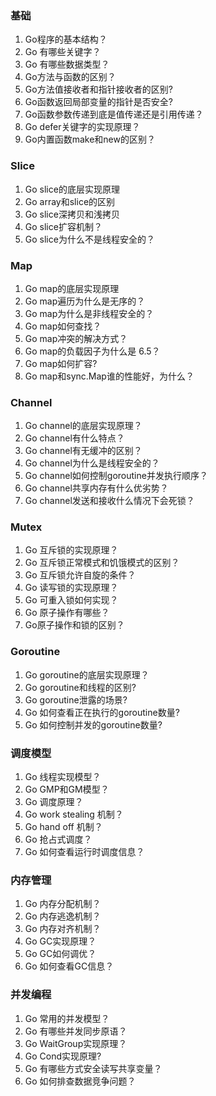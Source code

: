 ### 基础

1. Go程序的基本结构？
2. Go 有哪些关键字？
3. Go 有哪些数据类型？
4. Go方法与函数的区别？
5. Go方法值接收者和指针接收者的区别?
6. Go函数返回局部变量的指针是否安全?
7. Go函数参数传递到底是值传递还是引用传递？
8. Go defer关键字的实现原理？
9. Go内置函数make和new的区别？

### Slice

1. Go slice的底层实现原理
2. Go array和slice的区别
3. Go slice深拷贝和浅拷贝
4. Go slice扩容机制？
5. Go slice为什么不是线程安全的？

### Map

1. Go map的底层实现原理
2. Go map遍历为什么是无序的？
3. Go map为什么是非线程安全的？
4. Go map如何查找？
5. Go map冲突的解决方式？
6. Go map的负载因子为什么是 6.5？
7. Go map如何扩容?
8. Go map和sync.Map谁的性能好，为什么？

### Channel

1. Go channel的底层实现原理？
2. Go channel有什么特点？
3. Go channel有无缓冲的区别？
4. Go channel为什么是线程安全的？
5. Go channel如何控制goroutine并发执行顺序？
6. Go channel共享内存有什么优劣势？
7. Go channel发送和接收什么情况下会死锁？

### Mutex

1. Go 互斥锁的实现原理？
2. Go 互斥锁正常模式和饥饿模式的区别？
3. Go 互斥锁允许自旋的条件？
4. Go 读写锁的实现原理？
5. Go 可重入锁如何实现？
6. Go 原子操作有哪些？
7. Go原子操作和锁的区别？

### Goroutine

1. Go goroutine的底层实现原理？
2. Go goroutine和线程的区别?
3. Go goroutine泄露的场景?
4. Go 如何查看正在执行的goroutine数量?
5. Go 如何控制并发的goroutine数量?

### 调度模型

1. Go 线程实现模型？
2. Go GMP和GM模型？
3. Go 调度原理？
4. Go work stealing 机制？
5. Go hand off 机制？
6. Go 抢占式调度？
7. Go 如何查看运行时调度信息？

### 内存管理

1. Go 内存分配机制？
2. Go 内存逃逸机制？
3. Go 内存对齐机制？
4. Go GC实现原理？
5. Go GC如何调优？
6. Go 如何查看GC信息？

### 并发编程

1. Go 常用的并发模型？
2. Go 有哪些并发同步原语？
3. Go WaitGroup实现原理？
4. Go Cond实现原理?
5. Go 有哪些方式安全读写共享变量？
6. Go 如何排查数据竞争问题？



